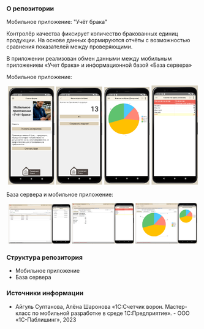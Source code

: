 ### О репозитории
Мобильное приложение: "Учёт брака"

Контролёр качества фиксирует количество бракованных единиц продукции. На основе данных формируются отчёты с возможностью сравнения показателей между проверяющими.

В приложении реализован обмен данными между мобильным приложением «Учет брака» и информационной базой «База сервера»

Мобильное приложение:
<p align="center">
  <img src="phone1.jpg" width="24%">
  <img src="phone2.jpg" width="24%">
  <img src="phone3.jpg" width="24%">
  <img src="phone4.jpg" width="24%">
</p>

База сервера и мобильное приложение:
<p align="center">
  <img src="phone_db1.jpg" width="32%">
  <img src="phone_db2.jpg" width="32%">
  <img src="phone_db3.jpg" width="32%">
</p>

### Структура репозитория
- Мобильное приложение
- База сервера

### Источники информации
- Айгуль Султанова, Алёна Шаронова «1С:Счетчик ворон. Мастер-класс по мобильной разработке в среде 1С:Предприятие». - ООО «1С-Паблишинг», 2023
